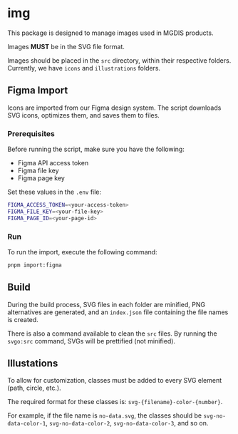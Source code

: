 # img

This package is designed to manage images used in MGDIS products.

Images **MUST** be in the SVG file format.

Images should be placed in the `src` directory, within their respective folders. Currently, we have `icons` and `illustrations` folders.

## Figma Import

Icons are imported from our Figma design system. The script downloads SVG icons, optimizes them, and saves them to files.

### Prerequisites

Before running the script, make sure you have the following:

- Figma API access token
- Figma file key
- Figma page key

Set these values in the `.env` file:

```bash
FIGMA_ACCESS_TOKEN=<your-access-token>
FIGMA_FILE_KEY=<your-file-key>
FIGMA_PAGE_ID=<your-page-id>
```

### Run

To run the import, execute the following command:

```bash
pnpm import:figma
```

## Build

During the build process, SVG files in each folder are minified, PNG alternatives are generated, and an `index.json` file containing the file names is created.

There is also a command available to clean the `src` files. By running the `svgo:src` command, SVGs will be prettified (not minified).

## Illustations

To allow for customization, classes must be added to every SVG element (path, circle, etc.).

The required format for these classes is: `svg-{filename}-color-{number}`.

For example, if the file name is `no-data.svg`, the classes should be `svg-no-data-color-1`, `svg-no-data-color-2`, `svg-no-data-color-3`, and so on.

```

```
